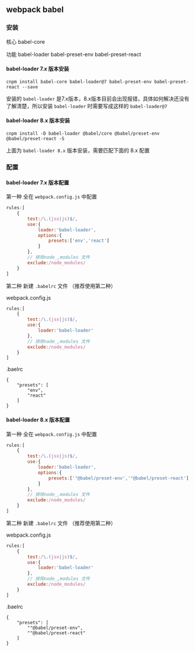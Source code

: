 ## webpack babel

### 安装

核心
	babel-core
    
功能
	babel-loader
	babel-preset-env
    babel-preset-react
    
#### babel-loader 7.x 版本安装

```shell
cnpm install babel-core babel-loader@7 babel-preset-env babel-preset-react --save
```

安装的 `babel-loader` 是7.x版本，8.x版本目前会出现报错，具体如何解决还没有了解清楚，所以安装 `babel-loader` 时需要写成这样的 `babel-loader@7`

#### babel-loader 8.x 版本安装

```shell
cnpm install -D babel-loader @babel/core @babel/preset-env @babel/preset-react -S
```
上面为 `babel-loader 8.x`  版本安装，需要匹配下面的 8.x 配置

### 配置

#### babel-loader 7.x 版本配置

第一种 全在 `webpack.config.js` 中配置

```js
rules:[
    {
        test:/\.(jsx|js)$/,
        use:{
            loader:'babel-loader',
            options:{
                presets:['env','react']
            }
        },
        // 排除node_,modules 文件
        exclude:/node_modules/
    }
]
```

第二种 新建 `.babelrc` 文件 （推荐使用第二种）

webpack.config.js

```js
rules:[
    {
        test:/\.(jsx|js)$/,
        use:{
            loader:'babel-loader'
        },
        // 排除node_,modules 文件
        exclude:/node_modules/
    }
]
```
.baelrc

```
{
    "presets": [
        "env",
        "react"
    ]
}
```

#### babel-loader 8.x 版本配置

第一种 全在 `webpack.config.js` 中配置

```js
rules:[
    {
        test:/\.(jsx|js)$/,
        use:{
            loader:'babel-loader',
            options:{
                presets:['"@babel/preset-env','"@babel/preset-react']
            }
        },
        // 排除node_,modules 文件
        exclude:/node_modules/
    }
]
```

第二种 新建 `.babelrc` 文件 （推荐使用第二种）

webpack.config.js

```js
rules:[
    {
        test:/\.(jsx|js)$/,
        use:{
            loader:'babel-loader'
        },
        // 排除node_,modules 文件
        exclude:/node_modules/
    }
]
```
.baelrc

```
{
    "presets": [
        ""@babel/preset-env",
        ""@babel/preset-react"
    ]
}
```